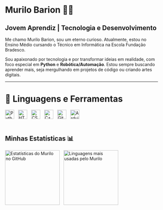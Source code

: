# Murilo Barion 👨‍💻

## Jovem Aprendiz | Tecnologia e Desenvolvimento

Me chamo Murilo Barion, sou um eterno curioso. Atualmente, estou no Ensino Médio cursando o Técnico em Informática na Escola Fundação Bradesco.

Sou apaixonado por tecnologia e por transformar ideias em realidade, com foco especial em **Python** e **Robótica/Automação**. Estou sempre buscando aprender mais, seja mergulhando em projetos de código ou criando artes digitais.

---

# 🤖 Linguagens e Ferramentas

<p align="left">
  <img
    align="left"
    alt="Python"
    title="Python"
    width="30px"
    style="padding-right: 10px;"
    src="https://cdn.jsdelivr.net/gh/devicons/devicon@latest/icons/python/python-original.svg"
  />
  <img
    align="left"
    alt="HTML"
    title="HTML"
    width="30px"
    style="padding-right: 10px;"
    src="https://cdn.jsdelivr.net/gh/devicons/devicon@latest/icons/html5/html5-original.svg"
  />
  <img
    align="left"
    alt="CSS"
    title="CSS"
    width="30px"
    style="padding-right: 10px;"
    src="https://cdn.jsdelivr.net/gh/devicons/devicon@latest/icons/css3/css3-original.svg"
  />
  <img 
    align="left" 
    alt="C++" 
    title="C++"
    width="30px" 
    style="padding-right: 10px;" 
    src="https://cdn.jsdelivr.net/gh/devicons/devicon@latest/icons/cplusplus/cplusplus-original.svg" 
/>
  <img
    align="left"
    alt="Git"
    title="Git"
    width="30px"
    style="padding-right: 10px;"
    src="https://cdn.jsdelivr.net/gh/devicons/devicon@latest/icons/git/git-original.svg"
  />
  <img 
    align="left" 
    alt="Arduino" 
    title="Arduino"
    width="30px" 
    style="padding-right: 10px;" 
    src="https://cdn.jsdelivr.net/gh/devicons/devicon@latest/icons/arduino/arduino-original.svg" 
/>
</p>

<br/>
<br/>
<br/>

## Minhas Estatísticas 📊

<p>
  <img
    align="left"
    alt="Estatísticas do Murilo no GitHub"
    height="180"
    style="padding-right: 10px;"
    src="https://github-readme-stats.vercel.app/api?username=murilobarion&show_icons=true&theme=tokyonight&include_all_commits=true&locale=pt-br&hide_border=true"
  />
  <img
    align="left"
    alt="Linguagens mais usadas pelo Murilo"
    height="180"
    src="https://github-readme-stats.vercel.app/api/top-langs/?username=murilobarion&theme=tokyonight&layout=compact&custom_title=Linguagens&langs_count=6&hide_border=true"
  />
</p>
